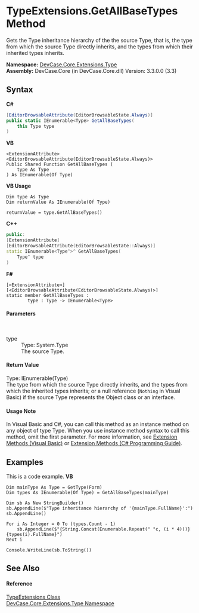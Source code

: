 # TypeExtensions.GetAllBaseTypes Method 
 

Gets the Type inheritance hierarchy of the the source Type, that is, the type from which the source Type directly inherits, and the types from which their inherited types inherits.

**Namespace:**&nbsp;<a href="N_DevCase_Core_Extensions_Type">DevCase.Core.Extensions.Type</a><br />**Assembly:**&nbsp;DevCase.Core (in DevCase.Core.dll) Version: 3.3.0.0 (3.3)

## Syntax

**C#**<br />
``` C#
[EditorBrowsableAttribute(EditorBrowsableState.Always)]
public static IEnumerable<Type> GetAllBaseTypes(
	this Type type
)
```

**VB**<br />
``` VB
<ExtensionAttribute>
<EditorBrowsableAttribute(EditorBrowsableState.Always)>
Public Shared Function GetAllBaseTypes ( 
	type As Type
) As IEnumerable(Of Type)
```

**VB Usage**<br />
``` VB Usage
Dim type As Type
Dim returnValue As IEnumerable(Of Type)

returnValue = type.GetAllBaseTypes()
```

**C++**<br />
``` C++
public:
[ExtensionAttribute]
[EditorBrowsableAttribute(EditorBrowsableState::Always)]
static IEnumerable<Type^>^ GetAllBaseTypes(
	Type^ type
)
```

**F#**<br />
``` F#
[<ExtensionAttribute>]
[<EditorBrowsableAttribute(EditorBrowsableState.Always)>]
static member GetAllBaseTypes : 
        type : Type -> IEnumerable<Type> 

```


#### Parameters
&nbsp;<dl><dt>type</dt><dd>Type: System.Type<br />The source Type.</dd></dl>

#### Return Value
Type: IEnumerable(Type)<br />The type from which the source Type directly inherits, and the types from which the inherited types inherits; or a null reference (`Nothing` in Visual Basic) if the source Type represents the Object class or an interface.

#### Usage Note
In Visual Basic and C#, you can call this method as an instance method on any object of type Type. When you use instance method syntax to call this method, omit the first parameter. For more information, see <a href="https://docs.microsoft.com/dotnet/visual-basic/programming-guide/language-features/procedures/extension-methods">Extension Methods (Visual Basic)</a> or <a href="https://docs.microsoft.com/dotnet/csharp/programming-guide/classes-and-structs/extension-methods">Extension Methods (C# Programming Guide)</a>.

## Examples
This is a code example. 
**VB**<br />
``` VB
Dim mainType As Type = GetType(Form)
Dim types As IEnumerable(Of Type) = GetAllBaseTypes(mainType)

Dim sb As New StringBuilder()
sb.AppendLine($"Type inheritance hierarchy of '{mainType.FullName}':")
sb.AppendLine()

For i As Integer = 0 To (types.Count - 1)
    sb.AppendLine($"{String.Concat(Enumerable.Repeat(" "c, (i * 4)))}{types(i).FullName}")
Next i

Console.WriteLine(sb.ToString())
```


## See Also


#### Reference
<a href="T_DevCase_Core_Extensions_Type_TypeExtensions">TypeExtensions Class</a><br /><a href="N_DevCase_Core_Extensions_Type">DevCase.Core.Extensions.Type Namespace</a><br />